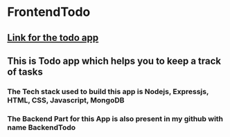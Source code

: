 # FrontendTodo
## [Link for the todo app](https://peaceful-gelato-f8f08e.netlify.app/)
## This is Todo app which helps you to keep a track of tasks
### The Tech stack used to build this app is Nodejs, Expressjs, HTML, CSS, Javascript, MongoDB
### The Backend Part for this App is also present in my github with name BackendTodo 
